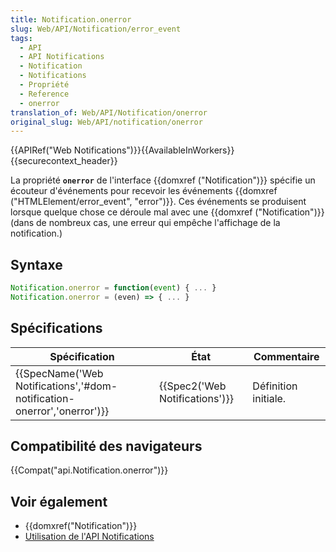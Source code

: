 ```yaml
---
title: Notification.onerror
slug: Web/API/Notification/error_event
tags:
  - API
  - API Notifications
  - Notification
  - Notifications
  - Propriété
  - Reference
  - onerror
translation_of: Web/API/Notification/onerror
original_slug: Web/API/notification/onerror
---
```

{{APIRef("Web Notifications")}}{{AvailableInWorkers}}{{securecontext_header}}

La propriété **`onerror`** de l'interface {{domxref ("Notification")}} spécifie un écouteur d'événements pour recevoir les événements {{domxref ("HTMLElement/error_event", "error")}}. Ces événements se produisent lorsque quelque chose ce déroule mal avec une {{domxref ("Notification")}} (dans de nombreux cas, une erreur qui empêche l'affichage de la notification.)

## Syntaxe

```js
Notification.onerror = function(event) { ... }
Notification.onerror = (even) => { ... }
```

## Spécifications

| Spécification                                                                                    | État                                     | Commentaire          |
| ------------------------------------------------------------------------------------------------ | ---------------------------------------- | -------------------- |
| {{SpecName('Web Notifications','#dom-notification-onerror','onerror')}} | {{Spec2('Web Notifications')}} | Définition initiale. |

## Compatibilité des navigateurs

{{Compat("api.Notification.onerror")}}

## Voir également

- {{domxref("Notification")}}
- [Utilisation de l'API Notifications](/fr/docs/Web/API/Notifications_API/Using_the_Notifications_API)
